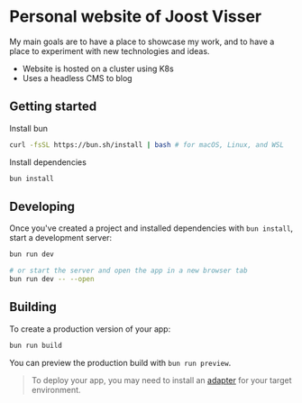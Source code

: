 # Personal website of Joost Visser

My main goals are to have a place to showcase my work, and to have a place to experiment
with new technologies and ideas.
- Website is hosted on a cluster using K8s
- Uses a headless CMS to blog

## Getting started

Install bun

```bash
curl -fsSL https://bun.sh/install | bash # for macOS, Linux, and WSL
```

Install dependencies

```bash
bun install
```


## Developing

Once you've created a project and installed dependencies with `bun install`, start a development server:

```bash
bun run dev

# or start the server and open the app in a new browser tab
bun run dev -- --open
```

## Building

To create a production version of your app:

```bash
bun run build
```

You can preview the production build with `bun run preview`.

> To deploy your app, you may need to install an [adapter](https://kit.svelte.dev/docs/adapters) for your target environment.
